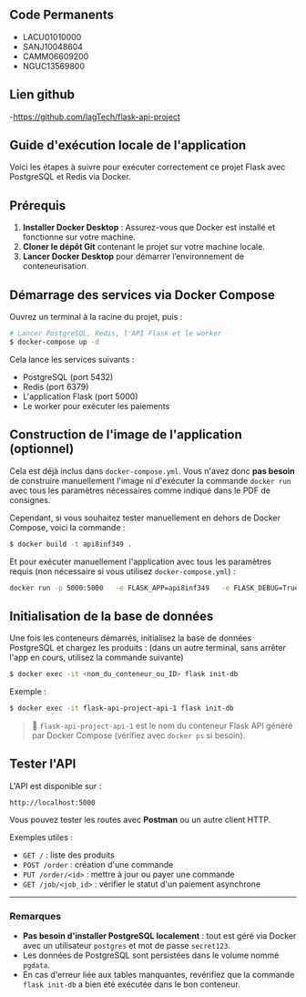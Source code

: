 ## Code Permanents
- LACU01010000
- SANJ10048604
- CAMM06609200
- NGUC13569800

## Lien github
-https://github.com/lagTech/flask-api-project


## Guide d'exécution locale de l'application

Voici les étapes à suivre pour exécuter correctement ce projet Flask avec PostgreSQL et Redis via Docker.

## Prérequis

1. **Installer Docker Desktop** : Assurez-vous que Docker est installé et fonctionne sur votre machine.
2. **Cloner le dépôt Git** contenant le projet sur votre machine locale.
3. **Lancer Docker Desktop** pour démarrer l’environnement de conteneurisation.

>

## Démarrage des services via Docker Compose

Ouvrez un terminal à la racine du projet, puis :

```bash
# Lancer PostgreSQL, Redis, l'API Flask et le worker
$ docker-compose up -d
```

Cela lance les services suivants :

- PostgreSQL (port 5432)
- Redis (port 6379)
- L'application Flask (port 5000)
- Le worker pour exécuter les paiements

## Construction de l'image de l'application (optionnel)

Cela est déjà inclus dans `docker-compose.yml`. Vous n'avez donc **pas besoin** de construire manuellement l'image ni d'exécuter la commande `docker run` avec tous les paramètres nécessaires comme indiqué dans le PDF de consignes.

Cependant, si vous souhaitez tester manuellement en dehors de Docker Compose, voici la commande :

```bash
$ docker build -t api8inf349 .
```

Et pour exécuter manuellement l'application avec tous les paramètres requis (non nécessaire si vous utilisez `docker-compose.yml`) :

```bash
docker run -p 5000:5000   -e FLASK_APP=api8inf349   -e FLASK_DEBUG=True   -e REDIS_URL=redis://host.docker.internal   -e DB_HOST=host.docker.internal   -e DB_USER=postgres   -e DB_PASSWORD=secret123   -e DB_PORT=5432   -e DB_NAME=api8inf349   api8inf349
```

## Initialisation de la base de données

Une fois les conteneurs démarrés, initialisez la base de données PostgreSQL et chargez les produits : (dans un autre terminal, sans arrêter l'app en cours, utilisez la commande suivante)

```bash
$ docker exec -it <nom_du_conteneur_ou_ID> flask init-db
```

Exemple :

```bash
$ docker exec -it flask-api-project-api-1 flask init-db
```

> 📝 `flask-api-project-api-1` est le nom du conteneur Flask API généré par Docker Compose (vérifiez avec `docker ps` si besoin).

## Tester l'API

L'API est disponible sur :

```
http://localhost:5000
```

Vous pouvez tester les routes avec **Postman** ou un autre client HTTP.

Exemples utiles :

- `GET /` : liste des produits
- `POST /order` : création d'une commande
- `PUT /order/<id>` : mettre à jour ou payer une commande
- `GET /job/<job_id>` : vérifier le statut d'un paiement asynchrone

---

### Remarques

- **Pas besoin d'installer PostgreSQL localement** : tout est géré via Docker avec un utilisateur `postgres` et mot de passe `secret123`.
- Les données de PostgreSQL sont persistées dans le volume nommé `pgdata`.
- En cas d'erreur liée aux tables manquantes, revérifiez que la commande `flask init-db` a bien été exécutée dans le bon conteneur.


